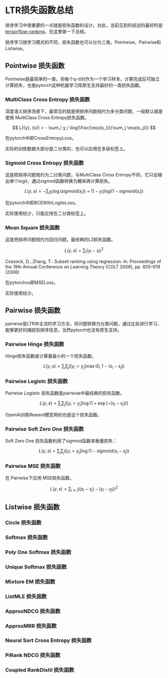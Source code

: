 # LTR损失函数总结

排序学习中很重要的一点就是损失函数的设计。对此，当前见到的综述的最好的是[tensorflow-ranking](https://github.com/tensorflow/ranking/blob/master/tensorflow_ranking/python/losses.py)，在这里做一下总结。

排序学习按学习模式的不同，损失函数也可以分为三类。Pointwise，Pairwise和Listwise。

## Pointwise 损失函数

Pointwise是最简单的一类，将每个q-d对作为一个学习样本，计算完成后可独立计算损失，也是pytorch这种机器学习库原生支持最好的一类损失函数。

### MultiClass Cross Entropy 损失函数

深度语义排序场景下，最常见的就是把排序问题规约为多分类问题，一般默认就是使用 MultiClass Cross Entropy损失函数。

$$ L({y}, {s}) = - \sum_i y_i \log(\frac{\exp(s_i)}{\sum_j \exp(s_j)}) $$

在pytorch中即CrossEntropyLoss。

实际的训练数据大部分是二分类的，也可以应用在多级标签上。

### Sigmoid Cross Entropy 损失函数

这是把排序问题规约为二分类问题，与MultiClass Cross Entropy不同，它只会输出单个logit，通过sigmod函数转换为概率再计算损失。

$$ L({y}, {s}) = -\sum_i y_i \log(sigmoid(s_i)) + (1-y_i) log(1 - sigmoid(s_i)) $$

在pytorch中即BCEWithLogitsLoss。

实际使用较少，只能应用在二分类标签上。

### Mean Square 损失函数

这是把排序问题规约为回归问题，最经典的L2损失函数。

$$ L({y}, {s}) = \sum_i(y_i - s_i)^2 $$

Cossock, D., Zhang, T.: Subset ranking using regression. In: Proceedings of the 19th Annual Conference on Learning Theory (COLT 2006), pp. 605–619 (2006)

在pytorchvs即MSELoss。

实际使用较少。

## Pairwise 损失函数

pairwise是LTR中主流的学习方法，将问题转换为分类问题，通过比较进行学习，能够更好的捕捉到排序信息。当然pytorch也没有原生支持。

### Pairwise Hinge 损失函数

Hinge损失函数是计算量最小的一个损失函数。

$$ L({y}, {s}) = \sum_i \sum_j I[y_i > y_j] \max(0, 1-(s_i - s_j)) $$

### Pairwise Logistc 损失函数

Pairwise Logistic 损失函数是pairwise中最经典的损失函数。

$$ L({y}, {s}) = \sum_i \sum_j I[y_i > y_j] \log(1 + \exp(-(s_i - s_j))) $$

OpenAI训练Reward模型用的也是这个损失函数。

### Pairwise Soft Zero One 损失函数

Soft Zero One 损失函数利用了sigmoid函数来衡量损失：

$$ L({y}, {s}) = \sum_i \sum_j I[y_i > y_j] \log(1 - sigmoid(s_i - s_j)) $$

### Pairwise MSE 损失函数

在 Pairwise下应用 MSE损失函数。

$$ L({y}, {s}) = \sum_{i \neq j} ((s_i - s_j) - (y_i - y_j))^2 $$

## Listwise 损失函数

### Circle 损失函数

### Softmax 损失函数

### Poly One Softmax 损失函数

### Unique Softmax 损失函数

### Mixture EM 损失函数

### ListMLE 损失函数

### ApproxNDCG 损失函数

### ApproxMRR 损失函数

### Neural Sort Cross Entropy 损失函数

### PiRank NDCG 损失函数

### Coupled RankDistil 损失函数

